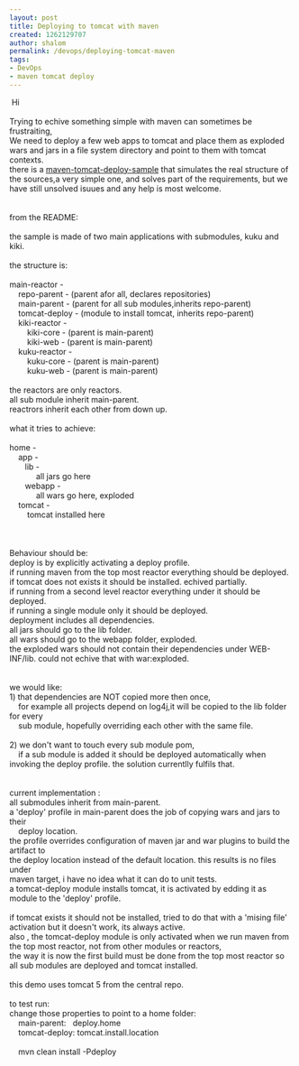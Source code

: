 ```yaml
---
layout: post
title: Deploying to tomcat with maven
created: 1262129707
author: shalom
permalink: /devops/deploying-tomcat-maven
tags:
- DevOps
- maven tomcat deploy
---
```

<p>&nbsp;Hi<br />
<br />
Trying to echive something simple with maven can sometimes be frustraiting,<br />
We need to deploy a few web apps to tomcat and place them as exploded wars and jars in a file system directory and point to them with tomcat contexts.<br />
there is a <a href="http://github.com/Tikal-Fuse/maven-tomcat-deploy-sample">maven-tomcat-deploy-sample</a><qtlend></qtlend> that simulates the real structure of the sources,a very simple one, and solves part of the requirements, but we have still unsolved isuues and any help is most welcome.<br />
<br />
<br />
from the README:<br />
<br />
the sample is made of two main applications with submodules, kuku and kiki.<br />
<br />
the structure is:<br />
<br />
main-reactor -<br />
&nbsp;&nbsp;&nbsp; repo-parent - (parent afor all, declares repositories)<br />
&nbsp;&nbsp;&nbsp; main-parent - (parent for all sub modules,inherits repo-parent)<br />
&nbsp;&nbsp;&nbsp; tomcat-deploy - (module to install tomcat, inherits repo-parent)<br />
&nbsp;&nbsp;&nbsp; kiki-reactor -<br />
&nbsp;&nbsp;&nbsp;&nbsp;&nbsp;&nbsp;&nbsp; kiki-core - (parent is main-parent)<br />
&nbsp;&nbsp;&nbsp;&nbsp;&nbsp;&nbsp;&nbsp; kiki-web - (parent is main-parent)<br />
&nbsp;&nbsp;&nbsp; kuku-reactor -<br />
&nbsp;&nbsp;&nbsp;&nbsp;&nbsp;&nbsp;&nbsp; kuku-core - (parent is main-parent)<br />
&nbsp;&nbsp;&nbsp;&nbsp;&nbsp;&nbsp;&nbsp; kuku-web - (parent is main-parent)<br />
<br />
the reactors are only reactors.<br />
all sub module inherit main-parent.<br />
reactrors inherit each other from down up.<br />
<br />
what it tries to achieve:<br />
<br />
home -<br />
&nbsp;&nbsp;&nbsp; app -<br />
&nbsp;&nbsp;&nbsp;&nbsp;&nbsp;&nbsp; lib -<br />
&nbsp;&nbsp;&nbsp;&nbsp;&nbsp;&nbsp;&nbsp;&nbsp;&nbsp;&nbsp;&nbsp; all jars go here<br />
&nbsp;&nbsp;&nbsp;&nbsp;&nbsp;&nbsp; webapp -<br />
&nbsp;&nbsp;&nbsp;&nbsp;&nbsp;&nbsp;&nbsp;&nbsp;&nbsp;&nbsp;&nbsp; all wars go here, exploded<br />
&nbsp;&nbsp;&nbsp; tomcat -<br />
&nbsp;&nbsp;&nbsp;&nbsp;&nbsp;&nbsp;&nbsp; tomcat installed here<br />
<br />
&nbsp;<br />
<br />
Behaviour should be:<br />
deploy is by explicitly activating a deploy profile.<br />
if running maven from the top most reactor everything should be deployed.<br />
if tomcat does not exists it should be installed. echived partially.<br />
if running from a second level reactor everything under it should be deployed.<br />
if running a single module only it should be deployed.<br />
deployment includes all dependencies.<br />
all jars should go to the lib folder.<br />
all wars should go to the webapp folder, exploded.<br />
the exploded wars should not contain their dependencies under WEB-INF/lib. could not echive that with war:exploded.<br />
<br />
<br />
we would like:<br />
1) that dependencies are NOT copied more then once,<br />
&nbsp;&nbsp;&nbsp; for example all projects depend on log4j,it will be copied to the lib folder for every<br />
&nbsp;&nbsp;&nbsp; sub module, hopefully overriding each other with the same file.<br />
<br />
2) we don't want to touch every sub module pom,<br />
&nbsp;&nbsp;&nbsp; if a sub module is added it should be deployed automatically when invoking the deploy profile. the solution currentlly fulfils that.<br />
<br />
&nbsp;<br />
current implementation :<br />
all submodules inherit from main-parent.<br />
a 'deploy' profile in main-parent does the job of copying wars and jars to their<br />
&nbsp;&nbsp;&nbsp; deploy location.<br />
the profile overrides configuration of maven jar and war plugins to build the artifact to<br />
the deploy location instead of the default location. this results is no files under<br />
maven target, i have no idea what it can do to unit tests.<br />
a tomcat-deploy module installs tomcat, it is activated by edding it as module to the 'deploy' profile.<br />
<br />
if tomcat exists it should not be installed, tried to do that with a 'mising file' activation but it doesn't work, its always active.<br />
also , the tomcat-deploy module is only activated when we run maven from the top most reactor, not from other modules or reactors,<br />
the way it is now the first build must be done from the top most reactor so all sub modules are deployed and tomcat installed.<br />
<br />
this demo uses tomcat 5 from the central repo.<br />
<br />
to test run:<br />
change those properties to point to a home folder:<br />
&nbsp;&nbsp;&nbsp; main-parent:&nbsp;&nbsp; deploy.home<br />
&nbsp;&nbsp;&nbsp; tomcat-deploy: tomcat.install.location<br />
<br />
&nbsp;&nbsp;&nbsp; mvn clean install -Pdeploy<br />
<br />
&nbsp;</p>
